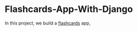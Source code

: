 # Flashcards-App-With-Django
In this project, we build a [flashcards](https://en.wikipedia.org/wiki/Flashcard) app,

